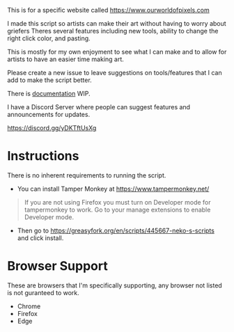 This is for a specific website called https://www.ourworldofpixels.com

I made this script so artists can make their art without having to worry about griefers
Theres several features including new tools, ability to change the right click color, and pasting.

This is mostly for my own enjoyment to see what I can make and to allow for artists to have an easier time making art.

Please create a new issue to leave suggestions on tools/features that I can add to make the script better.

There is [documentation](https://github.com/NekoNoka/Neko-OWOP-Scripts/blob/main/Documentation.md) WIP.

I have a Discord Server where people can suggest features and announcements for updates.

https://discord.gg/yDKTftUsXg

# Instructions

There is no inherent requirements to running the script.

* You can install Tamper Monkey at https://www.tampermonkey.net/
> If you are not using Firefox you must turn on Developer mode for tampermonkey to work. Go to your manage extensions to enable Developer mode.
* Then go to https://greasyfork.org/en/scripts/445667-neko-s-scripts and click install.

# Browser Support
These are browsers that I'm specifically supporting, any browser not listed is not guranteed to work.

* Chrome
* Firefox
* Edge
